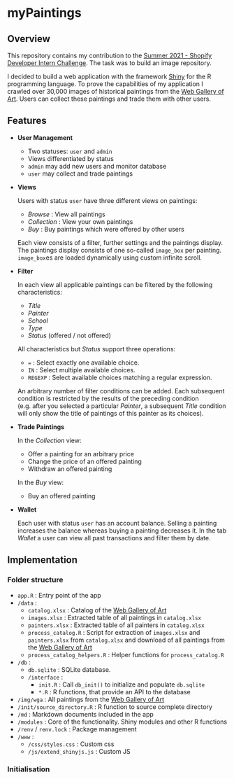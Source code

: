 myPaintings
================

## Overview

This repository contains my contribution to the [Summer 2021 - Shopify
Developer Intern
Challenge](https://docs.google.com/document/d/1ZKRywXQLZWOqVOHC4JkF3LqdpO3Llpfk_CkZPR8bjak/edit).
The task was to build an image repository.

I decided to build a web application with the framework
[Shiny](https://shiny.rstudio.com/) for the R programming language. To
prove the capabilities of my application I crawled over 30,000 images of
historical paintings from the [Web Gallery of Art](https://www.wga.hu/).
Users can collect these paintings and trade them with other users.

## Features

  - **User Management**
    
      - Two statuses: `user` and `admin`
      - Views differentiated by status
      - `admin` may add new users and monitor database
      - `user` may collect and trade paintings

  - **Views**
    
    Users with status `user` have three different views on paintings:
    
      - *Browse* : View all paintings
      - *Collection* : View your own paintings
      - *Buy* : Buy paintings which were offered by other users
    
    Each view consists of a filter, further settings and the paintings
    display. The paintings display consists of one so-called `image_box`
    per painting. `image_box`es are loaded dynamically using custom
    infinite scroll.

  - **Filter**
    
    In each view all applicable paintings can be filtered by the
    following characteristics:
    
      - *Title*
      - *Painter*
      - *School*
      - *Type*
      - *Status* (offered / not offered)
    
    All characteristics but *Status* support three operations:
    
      - `=` : Select exactly one available choice.
      - `IN` : Select multiple available choices.
      - `REGEXP` : Select available choices matching a regular
        expression.
    
    An arbitrary number of filter conditions can be added. Each
    subsequent condition is restricted by the results of the preceding
    condition (e.g. after you selected a particular *Painter*, a
    subsequent *Title* condition will only show the title of paintings
    of this painter as its choices).

  - **Trade Paintings**
    
    In the *Collection* view:
    
      - Offer a painting for an arbitrary price
      - Change the price of an offered painting
      - Withdraw an offered painting
    
    In the *Buy* view:
    
      - Buy an offered painting

  - **Wallet**
    
    Each user with status `user` has an account balance. Selling a
    painting increases the balance whereas buying a painting decreases
    it. In the tab *Wallet* a user can view all past transactions and
    filter them by date.

## Implementation

### Folder structure

  - `app.R` : Entry point of the app
  - `/data` :
      - `catalog.xlsx` : Catalog of the [Web Gallery of
        Art](https://www.wga.hu/)
      - `images.xlsx` : Extracted table of all paintings in
        `catalog.xlsx`
      - `painters.xlsx` : Extracted table of all painters in
        `catalog.xlsx`
      - `process_catalog.R` : Script for extraction of `images.xlsx` and
        `painters.xlsx` from `catalog.xlsx` and download of all
        paintings from the [Web Gallery of Art](https://www.wga.hu/)
      - `process_catalog_helpers.R` : Helper functions for
        `process_catalog.R`
  - `/db` :
      - `db.sqlite` : SQLite database.
      - `/interface` :
          - `init.R` : Call `db_init()` to initialize and populate
            `db.sqlite`
          - `*.R` : R functions, that provide an API to the database
  - `/img/wga` : All paintings from the [Web Gallery of
    Art](https://www.wga.hu/)
  - `/init/source_directory.R` : R function to source complete directory
  - `/md` : Markdown documents included in the app
  - `/modules` : Core of the functionality. Shiny modules and other R
    functions
  - `/renv` / `renv.lock` : Package management
  - `/www` :
      - `/css/styles.css` : Custom css
      - `/js/extend_shinyjs.js` : Custom JS

### Initialisation
